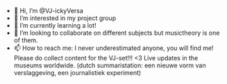 - 👋 Hi, I’m @VJ-ickyVersa
- 👀 I’m interested in my project group
- 🌱 I’m currently learning a lot! 
- 💞️ I’m looking to collaborate on different subjects but musictheory is one of them.
- 📫 How to reach me: I never underestimated anyone, you will find me! 
Please do collect content for the VJ-set!!! <3 Live updates in the museums worldwide. (dutch summaristation: een nieuwe vorm van verslaggeving, een journalistiek experiment)
<!---
VJ-ickyVersa/VJ-ickyVersa is a ✨ special ✨ repository because its `README.md` (this file) appears on your GitHub profile.
You can click the Preview link to take a look at your changes.
--->
